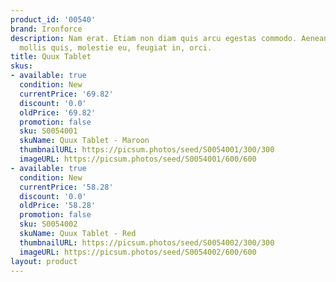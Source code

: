 ```yaml
---
product_id: '00540'
brand: Ironforce
description: Nam erat. Etiam non diam quis arcu egestas commodo. Aenean magna nisl,
  mollis quis, molestie eu, feugiat in, orci.
title: Quux Tablet
skus:
- available: true
  condition: New
  currentPrice: '69.82'
  discount: '0.0'
  oldPrice: '69.82'
  promotion: false
  sku: S0054001
  skuName: Quux Tablet - Maroon
  thumbnailURL: https://picsum.photos/seed/S0054001/300/300
  imageURL: https://picsum.photos/seed/S0054001/600/600
- available: true
  condition: New
  currentPrice: '58.28'
  discount: '0.0'
  oldPrice: '58.28'
  promotion: false
  sku: S0054002
  skuName: Quux Tablet - Red
  thumbnailURL: https://picsum.photos/seed/S0054002/300/300
  imageURL: https://picsum.photos/seed/S0054002/600/600
layout: product
---
```

